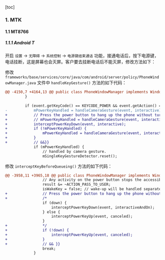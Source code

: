 [toc]

### 1. MTK

#### 1.1 MT8766

##### 1.1.1 Android T

开启 `设置` -> `无障碍` -> `系统控制` -> `电源键结束通话` 功能，接通电话后，按下电源键，电话挂断，这是屏幕也会灭屏。客户要去挂断电话后不能灭屏，修改方法如下：

修改 `frameworks/base/services/core/java/com/android/server/policy/PhoneWindowManager.java` 文件中 `handleKeyGesture()` 方法的如下代码：

```diff
@@ -4150,7 +4164,13 @@ public class PhoneWindowManager implements WindowManagerPolicy {
         }
 
         if (event.getKeyCode() == KEYCODE_POWER && event.getAction() == KeyEvent.ACTION_DOWN) {
-            mPowerKeyHandled = handleCameraGesture(event, interactive);
+            // Press the power button to hang up the phone without turning off the screen by qty {{&&
+            // mPowerKeyHandled = handleCameraGesture(event, interactive);
+            interceptPowerKeyDown(event, interactive);
+            if (!mPowerKeyHandled) {
+                mPowerKeyHandled = handleCameraGesture(event, interactive);
+            }
+            // &&}}
             if (mPowerKeyHandled) {
                 // handled by camera gesture.
                 mSingleKeyGestureDetector.reset();
```

修改 `interceptKeyBeforeQueueing()` 方法的如下代码：

```diff
@@ -3958,11 +3965,18 @@ public class PhoneWindowManager implements WindowManagerPolicy {
                 // Any activity on the power button stops the accessibility shortcut
                 result &= ~ACTION_PASS_TO_USER;
                 isWakeKey = false; // wake-up will be handled separately
+                // Press the power button to hang up the phone without turning off the screen by qty {{&&
+                /*
                 if (down) {
                     interceptPowerKeyDown(event, interactiveAndOn);
                 } else {
                     interceptPowerKeyUp(event, canceled);
                 }
+                */
+                if (!down) {
+                    interceptPowerKeyUp(event, canceled);
+                }
+                // && }}
                 break;
             }
 
```

